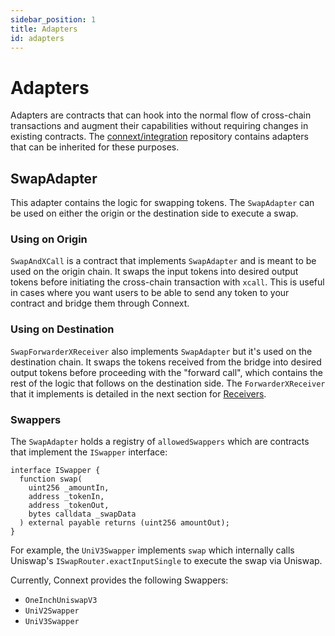 ```yaml
---
sidebar_position: 1
title: Adapters
id: adapters
---
```


# Adapters

Adapters are contracts that can hook into the normal flow of cross-chain transactions and augment their capabilities without requiring changes in existing contracts. The [connext/integration](https://github.com/connext/connext-integration) repository contains adapters that can be inherited for these purposes.

## SwapAdapter

This adapter contains the logic for swapping tokens. The `SwapAdapter` can be used on either the origin or the destination side to execute a swap.

### Using on Origin

`SwapAndXCall` is a contract that implements `SwapAdapter` and is meant to be used on the origin chain. It swaps the input tokens into desired output tokens before initiating the cross-chain transaction with `xcall`. This is useful in cases where you want users to be able to send any token to your contract and bridge them through Connext. 

### Using on Destination

`SwapForwarderXReceiver` also implements `SwapAdapter` but it's used on the destination chain. It swaps the tokens received from the bridge into desired output tokens before proceeding with the "forward call", which contains the rest of the logic that follows on the destination side. The `ForwarderXReceiver` that it implements is detailed in the next section for [Receivers](./receivers).

### Swappers

The `SwapAdapter` holds a registry of `allowedSwappers` which are contracts that implement the `ISwapper` interface:

```solidity
interface ISwapper {
  function swap(
    uint256 _amountIn,
    address _tokenIn,
    address _tokenOut,
    bytes calldata _swapData
  ) external payable returns (uint256 amountOut);
}
```

For example, the `UniV3Swapper` implements `swap` which internally calls Uniswap's `ISwapRouter.exactInputSingle` to execute the swap via Uniswap. 

Currently, Connext provides the following Swappers:

- `OneInchUniswapV3`
- `UniV2Swapper`
- `UniV3Swapper`
